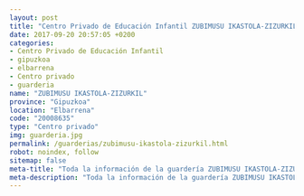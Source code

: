 ```yaml
---
layout: post
title: "Centro Privado de Educación Infantil ZUBIMUSU IKASTOLA-ZIZURKIL"
date: 2017-09-20 20:57:05 +0200
categories:
- Centro Privado de Educación Infantil
- gipuzkoa
- elbarrena
- Centro privado
- guarderia
name: "ZUBIMUSU IKASTOLA-ZIZURKIL"
province: "Gipuzkoa"
location: "Elbarrena"
code: "20008635"
type: "Centro privado"
img: guarderia.jpg
permalink: /guarderias/zubimusu-ikastola-zizurkil.html
robot: noindex, follow
sitemap: false
meta-title: "Toda la información de la guardería ZUBIMUSU IKASTOLA-ZIZURKIL"
meta-description: "Toda la información de la guardería ZUBIMUSU IKASTOLA-ZIZURKIL"
---
```


